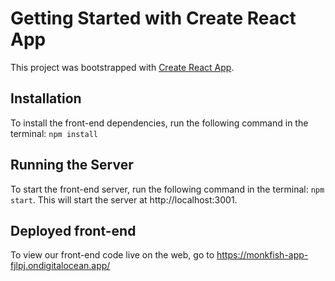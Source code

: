 # Getting Started with Create React App

This project was bootstrapped with [Create React App](https://github.com/facebook/create-react-app).

## Installation
To install the front-end dependencies, run the following command in the terminal:
`npm install`

## Running the Server
To start the front-end server, run the following command in the terminal:
`npm start`. This will start the server at http://localhost:3001.

## Deployed front-end
To view our front-end code live on the web, go to https://monkfish-app-fjlpj.ondigitalocean.app/